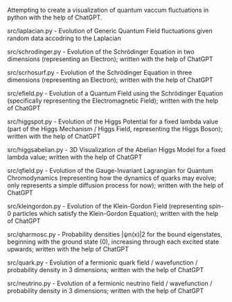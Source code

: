 Attempting to create a visualization of quantum vaccum fluctuations in python with the help of ChatGPT.

src/laplacian.py
	- Evolution of Generic Quantum Field fluctuations given random data accodring to the Laplacian

src/schrodinger.py
	- Evolution of the Schrödinger Equation in two dimensions (representing an Electron); written with the help of ChatGPT

src/scrhosurf.py
	- Evolution of the Schrödinger Equation in three dimensions (representing an Electron); written with the help of ChatGPT

src/efield.py
	- Evolution of a Quantum Field using the Schrödinger Equation (specifically representing the Electromagnetic Field); written with the help of ChatGPT

src/higgspot.py
	- Evolution of the Higgs Potential for a fixed lambda value (part of the Higgs Mechanism / Higgs Field, representing the Higgs Boson); written with the help of ChatGPT

src/higgsabelian.py
	- 3D Visualization of the Abelian Higgs Model for a fixed lambda value; written with the help of ChatGPT

src/qfield.py
	- Evolution of the Gauge-Invariant Lagrangian for Quantum Chromodynamics (representing how the dynamics of quarks may evolve; only represents a simple diffusion process for now); written with the help of ChatGPT

src/kleingordon.py
	- Evolution of the Klein-Gordon Field (representing spin-0 particles which satisfy the Klein-Gordon Equation); written with the help of ChatGPT

src/qharmosc.py
	- Probability densities |ψn(x)|2 for the bound eigenstates, beginning with the ground state (0), increasing through each excited state upwards; written with the help of ChatGPT

src/quark.py
	- Evolution of a fermionic quark field / wavefunction / probability density in 3 dimensions; written with the help of ChatGPT

src/neutrino.py
	- Evolution of a fermionic neutrino field / wavefunction / probability density in 3 dimensions; written with the help of ChatGPT